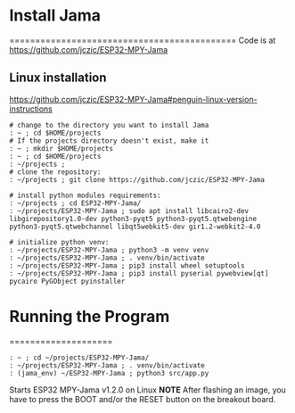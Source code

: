 # Install Jama
============================================
Code is at
https://github.com/jczic/ESP32-MPY-Jama 

## Linux installation
https://github.com/jczic/ESP32-MPY-Jama#penguin-linux-version-instructions

```
# change to the directory you want to install Jama
: ~ ; cd $HOME/projects
# If the projects directory doesn't exist, make it
: ~ ; mkdir $HOME/projects
: ~ ; cd $HOME/projects
: ~/projects ; 
# clone the repository:
: ~/projects ; git clone https://github.com/jczic/ESP32-MPY-Jama

# install python modules requirements:
: ~/projects ; cd ESP32-MPY-Jama/
: ~/projects/ESP32-MPY-Jama ; sudo apt install libcairo2-dev libgirepository1.0-dev python3-pyqt5 python3-pyqt5.qtwebengine python3-pyqt5.qtwebchannel libqt5webkit5-dev gir1.2-webkit2-4.0

# initialize python venv:
: ~/projects/ESP32-MPY-Jama ; python3 -m venv venv
: ~/projects/ESP32-MPY-Jama ; . venv/bin/activate
: ~/projects/ESP32-MPY-Jama ; pip3 install wheel setuptools
: ~/projects/ESP32-MPY-Jama ; pip3 install pyserial pywebview[qt] pycairo PyGObject pyinstaller
```

# Running the Program
====================
```
: ~ ; cd ~/projects/ESP32-MPY-Jama/
: ~/projects/ESP32-MPY-Jama ; . venv/bin/activate
: (jama_env) ~/ESP32-MPY-Jama ; python3 src/app.py 
```
Starts ESP32 MPY-Jama v1.2.0 on Linux
**NOTE** After flashing an image, you have to press the BOOT and/or the RESET button on the breakout board.

